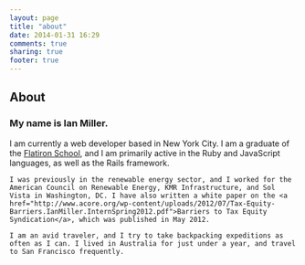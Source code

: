 ```yaml
---
layout: page
title: "about"
date: 2014-01-31 16:29
comments: true
sharing: true
footer: true
---
```

<section>
  <h2>About</h2>
  <h3>My name is Ian Miller.</h3>
  <p>
    I am currently a web developer based in New York City. I am a graduate of the <a href="http://flatironschool.com/">Flatiron School</a>, and I am primarily active in the Ruby and JavaScript languages, as well as the Rails framework.

    I was previously in the renewable energy sector, and I worked for the American Council on Renewable Energy, KMR Infrastructure, and Sol Vista in Washington, DC. I have also written a white paper on the <a href="http://www.acore.org/wp-content/uploads/2012/07/Tax-Equity-Barriers.IanMiller.InternSpring2012.pdf">Barriers to Tax Equity Syndication</a>, which was published in May 2012.

    I am an avid traveler, and I try to take backpacking expeditions as often as I can. I lived in Australia for just under a year, and travel to San Francisco frequently. 
  </p>
</section>
